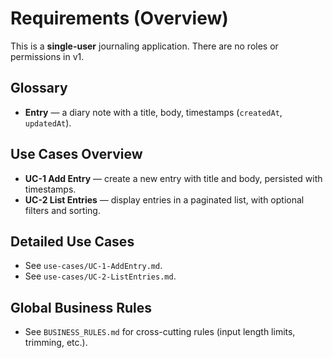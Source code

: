 # Requirements (Overview)

This is a **single-user** journaling application. There are no roles or permissions in v1.

## Glossary
- **Entry** — a diary note with a title, body, timestamps (`createdAt`, `updatedAt`).

## Use Cases Overview
- **UC-1 Add Entry** — create a new entry with title and body, persisted with timestamps.
- **UC-2 List Entries** — display entries in a paginated list, with optional filters and sorting.

## Detailed Use Cases
- See `use-cases/UC-1-AddEntry.md`.
- See `use-cases/UC-2-ListEntries.md`.

## Global Business Rules
- See `BUSINESS_RULES.md` for cross-cutting rules (input length limits, trimming, etc.).